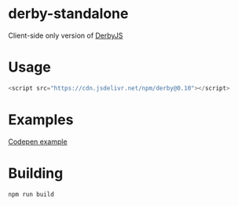 derby-standalone
================

Client-side only version of [DerbyJS](https://derbyjs.com)


# Usage

```js
<script src="https://cdn.jsdelivr.net/npm/derby@0.10"></script>
```


# Examples

[Codepen example](https://codepen.io/nateps/pen/MWWwYZK)


# Building

```
npm run build
```
